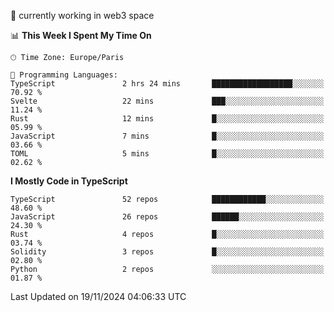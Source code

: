 🔭 currently working in web3 space

<!--START_SECTION:waka-->
📊 **This Week I Spent My Time On** 

```text
🕑︎ Time Zone: Europe/Paris

💬 Programming Languages: 
TypeScript               2 hrs 24 mins       ██████████████████░░░░░░░   70.92 % 
Svelte                   22 mins             ███░░░░░░░░░░░░░░░░░░░░░░   11.24 % 
Rust                     12 mins             █░░░░░░░░░░░░░░░░░░░░░░░░   05.99 % 
JavaScript               7 mins              █░░░░░░░░░░░░░░░░░░░░░░░░   03.66 % 
TOML                     5 mins              █░░░░░░░░░░░░░░░░░░░░░░░░   02.62 % 
```

**I Mostly Code in TypeScript** 

```text
TypeScript               52 repos            ████████████░░░░░░░░░░░░░   48.60 % 
JavaScript               26 repos            ██████░░░░░░░░░░░░░░░░░░░   24.30 % 
Rust                     4 repos             █░░░░░░░░░░░░░░░░░░░░░░░░   03.74 % 
Solidity                 3 repos             █░░░░░░░░░░░░░░░░░░░░░░░░   02.80 % 
Python                   2 repos             ░░░░░░░░░░░░░░░░░░░░░░░░░   01.87 % 
```




 Last Updated on 19/11/2024 04:06:33 UTC
<!--END_SECTION:waka-->
